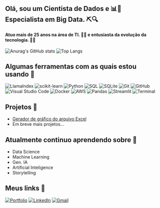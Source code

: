 ## Olá, sou um Cientista de Dados e 📊🎲 Especialista em Big Data. ⛏️🔍
#### Atuo mais de 25 anos na área de TI. 💾🔧 e entusiasta da evolução da tecnologia. 🤖🌐

![Anurag's GitHub stats](https://github-readme-stats.vercel.app/api?username=rilen&show_icons=true&theme=holi)
![Top Langs](https://github-readme-stats.vercel.app/api/top-langs/?username=rilen&layout=compact&theme=holi)

## Algumas ferramentas com as quais estou usando 🔨

![LlamaIndex](https://img.shields.io/badge/LlamaIndex-6600cc?style=for-the-badge&logo=llamaindex&logoColor=white)
![scikit-learn](https://img.shields.io/badge/scikit--learn-F7931E?style=for-the-badge&logo=scikit-learn&logoColor=white)
![Python](https://img.shields.io/badge/Python-3776AB?style=for-the-badge&logo=python&logoColor=white)
![SQL](https://img.shields.io/badge/SQL-00000F?style=for-the-badge&logo=postgresql&logoColor=white)
![SQLite](https://img.shields.io/badge/SQLite-003B57?style=for-the-badge&logo=sqlite&logoColor=white)
![Git](https://img.shields.io/badge/Git-F05032?style=for-the-badge&logo=git&logoColor=white)
![GitHub](https://img.shields.io/badge/GitHub-181717?style=for-the-badge&logo=github&logoColor=white)
![Visual Studio Code](https://img.shields.io/badge/Visual%20Studio%20Code-007ACC?style=for-the-badge&logo=visual-studio-code&logoColor=white)
![Docker](https://img.shields.io/badge/Docker-2496ED?style=for-the-badge&logo=docker&logoColor=white)
![AWS](https://img.shields.io/badge/AWS-232F3E?style=for-the-badge&logo=amazon-aws&logoColor=white)
![Pandas](https://img.shields.io/badge/Pandas-150458?style=for-the-badge&logo=pandas&logoColor=white)
![Streamlit](https://img.shields.io/badge/Streamlit-FF4B4B?style=for-the-badge&logo=streamlit&logoColor=white)
![Terminal](https://img.shields.io/badge/Terminal-FF4B4B?style=for-the-badge&logo=terminal&logoColor=white)

## Projetos 📂

- [Gerador de gráfico do arquivo Excel](https://github.com/Rilen/xlsx2chart)
- Em breve mais projetos...
<!--
- [Sales Forecasting](https://github.com/ChristianoDS/rossmann_project)
- [Zomato Data Analysis](https://github.com/ChristianoDS/zomato_project)
- [Machine Learning Tests](https://github.com/ChristianoDS/ensaio-machine-learning)
-->

<!--
# Papers 📑
#### I have published a paper in a renowned scientific journal applying machine learning in my Phd research. 📝

### [Paper](https://www.sciencedirect.com/science/article/pii/S2212982024000155)
-->


## Atualmente continuo aprendendo sobre 📖
- Data Science
- Machine Learning
- Gen. IA
- Artificial Inteligence
- Storytelling

## Meus links 📧

[![Portfolio](https://img.shields.io/badge/Portfolio-4285F4?style=for-the-badge&logo=google-chrome&logoColor=white)](https://rilen.github.io/portfolio_ds/)
[![LinkedIn](https://img.shields.io/badge/LinkedIn-0077B5?style=for-the-badge&logo=linkedin&logoColor=white)](https://www.linkedin.com/in/rilen/)
[![Gmail](https://img.shields.io/badge/Email-D14836?style=for-the-badge&logo=gmail&logoColor=white)](mailto:rilen.lima@gmail.com)
